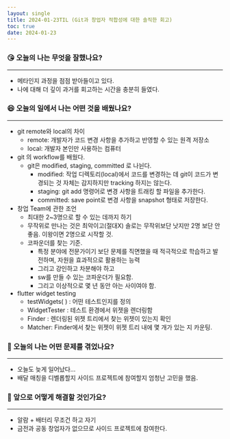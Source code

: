 ```yaml
---
layout: single
title: 2024-01-23TIL (Git과 창업자 적합성에 대한 솔직한 회고)
toc: true
date: 2024-01-23
---
```


### 😘 오늘의 나는 무엇을 잘했나요?

---

- 메타인지 과정을 점점 받아들이고 있다.
- 나에 대해 더 깊이 과거를 회고하는 시간을 충분히 들였다.

### 😆 오늘의 일에서 나는 어떤 것을 배웠나요?

---

- git remote와 local의 차이
    - remote: 개발자가 코드 변경 사항을 추가하고 반영할 수 있는 원격 저장소
    - local: 개발자 본인만 사용하는 컴퓨터
- git 의 workflow를 배웠다.
    - git은 modified, staging, committed 로 나뉜다.
        - modified: 작업 디렉토리(local)에서 코드를 변경하는 데 git이 코드가 변경되는 것 자체는 감지하지만 tracking 하지는 않는다.
        - staging: git add 명령어로 변경 사항을 트래킹 할 파일을 추가한다.
        - committed: save point로 변경 사항을 snapshot 형태로 저장한다.
- 창업 Team에 관한 조언
    - 최대한 2~3명으로 할 수 있는 데까지 하기
    - 무작위로 만나는 것은 최악이고(절대X) 솔로는 무작위보단 낫지만 2명 보단 안좋음. 이왕이면 2명으로 시작할 것.
    - 코파운더를 찾는 기준.
        - 특정 분야에 전문가이기 보단 문제를 직면했을 때 적극적으로 학습하고 발전하며, 자원을 효과적으로 활용하는 능력
        - 그리고 강인하고 차분해야 하고
        - sw를 만들 수 있는 코파운더가 필요함.
        - 그리고 이상적으로 몇 년 동안 아는 사이여야 함.
- flutter widget testing
    - testWidgets( ) : 어떤 테스트인지를 정의
    - WidgetTester : 테스트 환경에서 위젯을 렌더링함
    - Finder : 렌더링된 위젯 트리에서 찾는 위젯이 있는지 확인
    - Matcher: Finder에서 찾는 위젯이 위젯 트리 내에 몇 개가 있는 지 카운팅.

### 🤢 오늘의 나는 어떤 문제를 겪었나요?

---

- 오늘도 늦게 일어났다…
- 배달 매칭을 디벨롭할지 사이드 프로젝트에 참여할지 엄청난 고민을 했음.

### 🤩 앞으로 어떻게 해결할 것인가요?

---

- 알람 + 배터리 무조건 하고 자기
- 금전과 공동 창업자가 없으므로 사이드 프로젝트에 참여한다.
